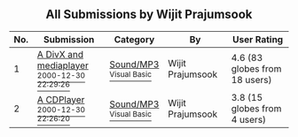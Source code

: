 ﻿<div align="center">

## All Submissions by Wijit Prajumsook

</div>

No.  | Submission | Category | By   | User Rating
---- | ---------- | -------- | ---- | -----------
1 | [A DivX and mediaplayer<br /><sup>2000-12-30 22:29:26</sup>](https://github.com/Planet-Source-Code/wijit-prajumsook-a-divx-and-mediaplayer__1-13947) | [Sound/MP3<br /><sup>Visual Basic</sup>](../ByCategory/sound-mp3__1-45.md) | Wijit Prajumsook | 4.6 (83 globes from 18 users)
2 | [A CDPlayer<br /><sup>2000-12-30 22:26:20</sup>](https://github.com/Planet-Source-Code/wijit-prajumsook-a-cdplayer__1-13946) | [Sound/MP3<br /><sup>Visual Basic</sup>](../ByCategory/sound-mp3__1-45.md) | Wijit Prajumsook | 3.8 (15 globes from 4 users)
